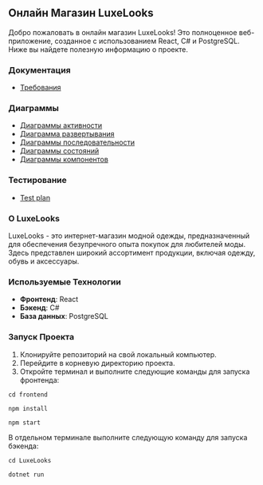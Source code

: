 ## Онлайн Магазин LuxeLooks

Добро пожаловать в онлайн магазин LuxeLooks! Это полноценное веб-приложение, созданное с использованием React, C# и PostgreSQL. Ниже вы найдете полезную информацию о проекте.

### Документация

- [Требования](https://github.com/khodosevich/LuxeLooks/tree/main/documentation/requirements)

### Диаграммы

- [Диаграммы активности](https://github.com/khodosevich/LuxeLooks/blob/main/documentation/diagrams/Activity.md)
- [Диаграмма развертывания](https://github.com/khodosevich/LuxeLooks/blob/main/documentation/diagrams/Deployment.md)
- [Диаграммы последовательности](https://github.com/khodosevich/LuxeLooks/blob/main/documentation/diagrams/Sequence.md)
- [Диаграммы состояний](https://github.com/khodosevich/LuxeLooks/blob/main/documentation/diagrams/State.md)
- [Диаграммы компонентов](https://github.com/khodosevich/LuxeLooks/blob/main/documentation/diagrams/Component.md)

### Тестирование

-  [Test plan](https://github.com/khodosevich/LuxeLooks/blob/main/test/TestPlan.md)

### О LuxeLooks

LuxeLooks - это интернет-магазин модной одежды, предназначенный для обеспечения безупречного опыта покупок для любителей моды. Здесь представлен широкий ассортимент продукции, включая одежду, обувь и аксессуары.

### Используемые Технологии

- **Фронтенд**: React
- **Бэкенд**: C#
- **База данных**: PostgreSQL

### Запуск Проекта

1. Клонируйте репозиторий на свой локальный компьютер.
2. Перейдите в корневую директорию проекта.
3. Откройте терминал и выполните следующие команды для запуска фронтенда:


`cd frontend` 

`npm install`

`npm start`

В отдельном терминале выполните следующую команду для запуска бэкенда:


`cd LuxeLooks`

`dotnet run`
